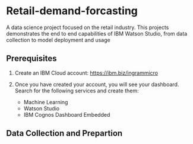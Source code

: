 # Retail-demand-forcasting
A data science project focused on the retail industry. This projects demonstrates the end to end capabilities of IBM Watson Studio, from data collection to model deployment and usage 

## Prerequisites 

1. Create an IBM Cloud account: https://ibm.biz/ingrammicro

2. Once you have created your account, you will see your dashboard. Search for the following services and create them: 
   * Machine Learning 
   * Watson Studio 
   * IBM Cognos Dashboard Embedded 
  
  
## Data Collection and Prepartion 

